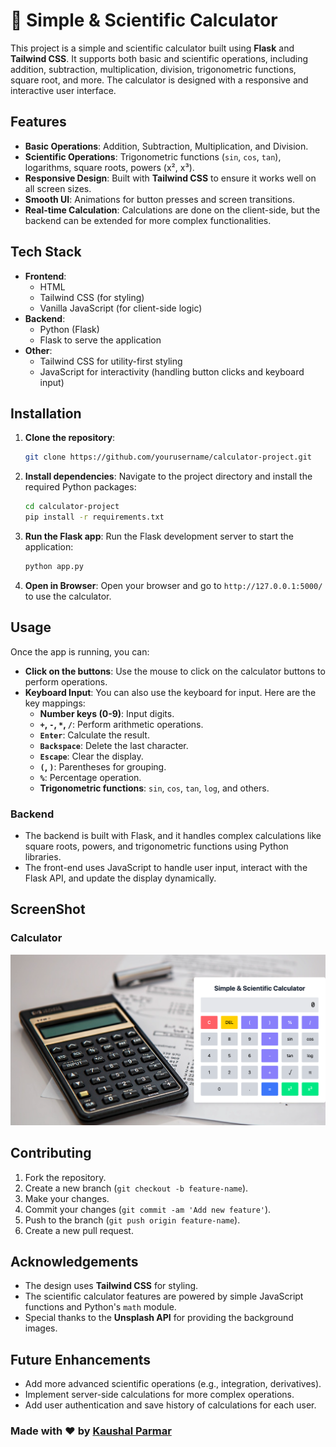 # 🌟 Simple & Scientific Calculator

This project is a simple and scientific calculator built using **Flask** and **Tailwind CSS**. It supports both basic and scientific operations, including addition, subtraction, multiplication, division, trigonometric functions, square root, and more. The calculator is designed with a responsive and interactive user interface.

## Features

- **Basic Operations**: Addition, Subtraction, Multiplication, and Division.
- **Scientific Operations**: Trigonometric functions (`sin`, `cos`, `tan`), logarithms, square roots, powers (x², x³).
- **Responsive Design**: Built with **Tailwind CSS** to ensure it works well on all screen sizes.
- **Smooth UI**: Animations for button presses and screen transitions.
- **Real-time Calculation**: Calculations are done on the client-side, but the backend can be extended for more complex functionalities.

## Tech Stack

- **Frontend**: 
  - HTML
  - Tailwind CSS (for styling)
  - Vanilla JavaScript (for client-side logic)
- **Backend**:
  - Python (Flask)
  - Flask to serve the application
- **Other**:
  - Tailwind CSS for utility-first styling
  - JavaScript for interactivity (handling button clicks and keyboard input)

## Installation

1. **Clone the repository**:
    ```bash
    git clone https://github.com/yourusername/calculator-project.git
    ```

2. **Install dependencies**:
    Navigate to the project directory and install the required Python packages:
    ```bash
    cd calculator-project
    pip install -r requirements.txt
    ```

3. **Run the Flask app**:
    Run the Flask development server to start the application:
    ```bash
    python app.py
    ```

4. **Open in Browser**:
    Open your browser and go to `http://127.0.0.1:5000/` to use the calculator.

## Usage

Once the app is running, you can:

- **Click on the buttons**: Use the mouse to click on the calculator buttons to perform operations.
- **Keyboard Input**: You can also use the keyboard for input. Here are the key mappings:
    - **Number keys (0-9)**: Input digits.
    - **`+`, `-`, `*`, `/`**: Perform arithmetic operations.
    - **`Enter`**: Calculate the result.
    - **`Backspace`**: Delete the last character.
    - **`Escape`**: Clear the display.
    - **`(`, `)`**: Parentheses for grouping.
    - **`%`**: Percentage operation.
    - **Trigonometric functions**: `sin`, `cos`, `tan`, `log`, and others.

### Backend

- The backend is built with Flask, and it handles complex calculations like square roots, powers, and trigonometric functions using Python libraries.
- The front-end uses JavaScript to handle user input, interact with the Flask API, and update the display dynamically.
## ScreenShot

### Calculator
![Calculator](https://github.com/kaushal892004/Calculator/blob/main/images/Calculator.png) 

## Contributing

1. Fork the repository.
2. Create a new branch (`git checkout -b feature-name`).
3. Make your changes.
4. Commit your changes (`git commit -am 'Add new feature'`).
5. Push to the branch (`git push origin feature-name`).
6. Create a new pull request.


## Acknowledgements

- The design uses **Tailwind CSS** for styling.
- The scientific calculator features are powered by simple JavaScript functions and Python's `math` module.
- Special thanks to the **Unsplash API** for providing the background images.

## Future Enhancements

- Add more advanced scientific operations (e.g., integration, derivatives).
- Implement server-side calculations for more complex operations.
- Add user authentication and save history of calculations for each user.


### Made with ❤️ by [Kaushal Parmar](https://github.com/kaushal892004)
